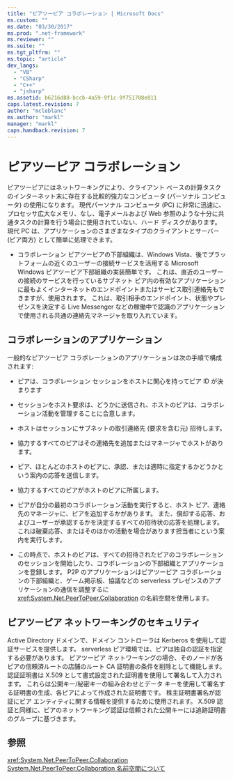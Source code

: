 ```yaml
---
title: "ピアツーピア コラボレーション | Microsoft Docs"
ms.custom: ""
ms.date: "03/30/2017"
ms.prod: ".net-framework"
ms.reviewer: ""
ms.suite: ""
ms.tgt_pltfrm: ""
ms.topic: "article"
dev_langs: 
  - "VB"
  - "CSharp"
  - "C++"
  - "jsharp"
ms.assetid: b6216d88-bccb-4a59-9f1c-9f751708e811
caps.latest.revision: 7
author: "mcleblanc"
ms.author: "markl"
manager: "markl"
caps.handback.revision: 7
---
```

# ピアツーピア コラボレーション
ピアツーピアにはネットワーキングにより、クライアント ベースの計算タスクのインターネット末に存在する比較的強力なコンピュータ \(パーソナル コンピュータ\) の使用になります。  現代パーソナル コンピュータ \(PC\) に非常に迅速に、プロセッサ広大なメモリ、なし、電子メールおよび Web 参照のような十分に共通タスクの計算を行う場合に使用されていない、ハード ディスクがあります。  現代 PC は、アプリケーションのさまざまなタイプのクライアントとサーバー \(ピア両方\) として簡単に処理できます。  
  
-   コラボレーション ピアツーピアの下部組織は、Windows Vista、後でプラットフォームの近くのユーザーの接続サービスを活用する Microsoft Windows ピアツーピア下部組織の実装簡単です。  これは、直近のユーザーの接続のサービスを行っているサブネット ピア内の有効なアプリケーションに最もよくインターネットのエンドポイントまたはサービス取引連絡先もできますが、使用されます。  これは、取引相手のエンドポイント、状態やプレゼンスを決定する Live Messenger などの稼働中で認識のアプリケーションで使用される共通の連絡先マネージャを取り入れています。  
  
## コラボレーションのアプリケーション  
 一般的なピアツーピア コラボレーションのアプリケーションは次の手順で構成されます:  
  
-   ピアは、コラボレーション セッションをホストに関心を持ってピア ID が決まります  
  
-   セッションをホスト要求は、どうかに送信され、ホストのピアは、コラボレーション活動を管理することに合意します。  
  
-   ホストはセッションにサブネットの取引連絡先 \(要求を含む元\) 招待します。  
  
-   協力するすべてのピアはその連絡先を追加またはマネージャでホストがあります。  
  
-   ピア、ほとんどのホストのピアに、承認、または適時に指定するかどうかという案内の応答を送信します。  
  
-   協力するすべてのピアがホストのピアに所属します。  
  
-   ピアが自分の最初のコラボレーション活動を実行すると、ホスト ピア、連絡先のマネージャに、ピアを追加するかがあります。  また、償却する応答、およびユーザーが承認するかを決定するすべての招待状の応答を処理します。  これは破棄応答、またはそのほかの活動を場合があります担当者にという案内を実行します。  
  
-   この時点で、ホストのピアは、すべての招待されたピアのコラボレーションのセッションを開始したり、コラボレーションの下部組織とアプリケーションを登録します。  P2P のアプリケーションはピアツーピア コラボレーションの下部組織と、ゲーム掲示板、協議などの serverless プレゼンスのアプリケーションの通信を調整するに <xref:System.Net.PeerToPeer.Collaboration> の名前空間を使用します。  
  
## ピアツーピア ネットワーキングのセキュリティ  
 Active Directory ドメインで、ドメイン コントローラは Kerberos を使用して認証サービスを提供します。  serverless ピア環境では、ピアは独自の認証を指定する必要があります。  ピアツーピア ネットワーキングの場合、そのノードが各ピアの信頼済ルートの店舗のルート CA 証明書の条件を削除として機能します。  認証証明書は X.509 として書式設定された証明書を使用して署名して入力されます。  これらは公開キー\/秘密キーの組み合わせとデータ キーを使用して署名する証明書の生成、各ピアによって作成された証明書です。  株主証明書署名が認証にピア エンティティに関する情報を提供するために使用されます。  X.509 認証と同様に、ピアのネットワーキング認証は信頼された公開キーには追跡証明書のグループに基づきます。  
  
## 参照  
 <xref:System.Net.PeerToPeer.Collaboration>   
 [System.Net.PeerToPeer.Collaboration 名前空間について](../../../docs/framework/network-programming/about-the-system-net-peertopeer-collaboration-namespace.md)
